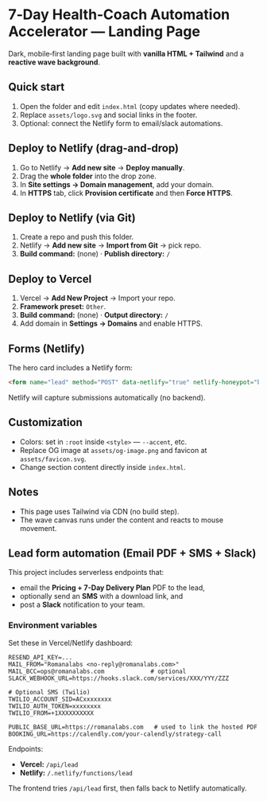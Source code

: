 # 7‑Day Health‑Coach Automation Accelerator — Landing Page

Dark, mobile‑first landing page built with **vanilla HTML + Tailwind** and a **reactive wave background**.

## Quick start
1. Open the folder and edit `index.html` (copy updates where needed).
2. Replace `assets/logo.svg` and social links in the footer.
3. Optional: connect the Netlify form to email/slack automations.

## Deploy to Netlify (drag‑and‑drop)
1. Go to Netlify → **Add new site** → **Deploy manually**.
2. Drag the **whole folder** into the drop zone.
3. In **Site settings → Domain management**, add your domain.
4. In **HTTPS** tab, click **Provision certificate** and then **Force HTTPS**.

## Deploy to Netlify (via Git)
1. Create a repo and push this folder.
2. Netlify → **Add new site** → **Import from Git** → pick repo.
3. **Build command:** (none) · **Publish directory:** `/`

## Deploy to Vercel
1. Vercel → **Add New Project** → Import your repo.
2. **Framework preset:** `Other`.
3. **Build command:** (none) · **Output directory:** `/`
4. Add domain in **Settings → Domains** and enable HTTPS.

## Forms (Netlify)
The hero card includes a Netlify form:
```html
<form name="lead" method="POST" data-netlify="true" netlify-honeypot="bot-field"> ... </form>
```
Netlify will capture submissions automatically (no backend).

## Customization
- Colors: set in `:root` inside `<style>` — `--accent`, etc.
- Replace OG image at `assets/og-image.png` and favicon at `assets/favicon.svg`.
- Change section content directly inside `index.html`.

## Notes
- This page uses Tailwind via CDN (no build step).
- The wave canvas runs under the content and reacts to mouse movement.

## Lead form automation (Email PDF + SMS + Slack)

This project includes serverless endpoints that:
- email the **Pricing + 7-Day Delivery Plan** PDF to the lead,
- optionally send an **SMS** with a download link, and
- post a **Slack** notification to your team.

### Environment variables
Set these in Vercel/Netlify dashboard:

```
RESEND_API_KEY=...
MAIL_FROM="Romanalabs <no-reply@romanalabs.com>"
MAIL_BCC=ops@romanalabs.com             # optional
SLACK_WEBHOOK_URL=https://hooks.slack.com/services/XXX/YYY/ZZZ

# Optional SMS (Twilio)
TWILIO_ACCOUNT_SID=ACxxxxxxxx
TWILIO_AUTH_TOKEN=xxxxxxxx
TWILIO_FROM=+1XXXXXXXXXX

PUBLIC_BASE_URL=https://romanalabs.com   # used to link the hosted PDF
BOOKING_URL=https://calendly.com/your-calendly/strategy-call
```

Endpoints:
- **Vercel:** `/api/lead`
- **Netlify:** `/.netlify/functions/lead`

The frontend tries `/api/lead` first, then falls back to Netlify automatically.
